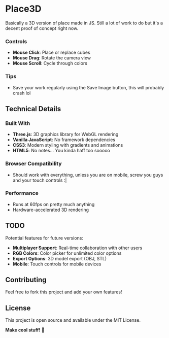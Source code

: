 # Place3D

Basically a 3D version of place made in JS. Still a lot of work to do but it's a decent proof of concept right now.


### Controls
- **Mouse Click**: Place or replace cubes
- **Mouse Drag**: Rotate the camera view
- **Mouse Scroll**: Cycle through colors

### Tips
- Save your work regularly using the Save Image button, this will probably crash lol

## Technical Details

### Built With
- **Three.js**: 3D graphics library for WebGL rendering
- **Vanilla JavaScript**: No framework dependencies
- **CSS3**: Modern styling with gradients and animations
- **HTML5**: No notes... You kinda haff too sooooo

### Browser Compatibility
- Should work with everything, unless you are on mobile, screw you guys and your touch controls :|

### Performance
- Runs at 60fps on pretty much anything
- Hardware-accelerated 3D rendering

## TODO

Potential features for future versions:
- **Multiplayer Support**: Real-time collaboration with other users
- **RGB Colors**: Color picker for unlimited color options
- **Export Options**: 3D model export (OBJ, STL)
- **Mobile**: Touch controls for mobile devices

## Contributing

Feel free to fork this project and add your own features!

## License

This project is open source and available under the MIT License.

**Make cool stuff!** 🎨
